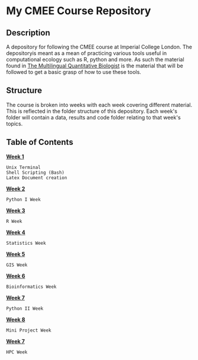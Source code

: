 # My CMEE Course Repository
## **Description**
A depository for following the CMEE course at Imperial College London. 
The depositoryis meant as a mean of practicing various tools useful in computational ecology such as R, python and more.
As such the material found in [The Multilingual Quantitative Biologist](https://mhasoba.github.io/TheMulQuaBio/) is the material that will be followed to get a basic grasp of how to use these tools.

## **Structure**
The course is broken into weeks with each week covering different material.  This is reflected in the folder structure of this depository. Each week's folder will contain a data, results and code folder relating to that week's topics.

## **Table of Contents**
[**Week 1**](https://github.com/Don-Burns/CMEECourseWork/tree/master/Week1)

    Unix Terminal 
    Shell Scripting (Bash)
    Latex Document creation

[**Week 2**](https://github.com/Don-Burns/CMEECourseWork/tree/master/Week2)

    Python I Week

[**Week 3**](https://github.com/Don-Burns/CMEECourseWork/tree/master/Week3)

    R Week

[**Week 4**](https://github.com/Don-Burns/CMEECourseWork/tree/master/Week4)

    Statistics Week

[**Week 5**](https://github.com/Don-Burns/CMEECourseWork/tree/master/Week5)

    GIS Week

[**Week 6**](https://github.com/Don-Burns/CMEECourseWork/tree/master/Week6)

    Bioinformatics Week

[**Week 7**](https://github.com/Don-Burns/CMEECourseWork/tree/master/Week7)

    Python II Week

[**Week 8**](https://github.com/Don-Burns/CMEECourseWork/tree/master/MiniProject)

    Mini Project Week

[**Week 7**](https://github.com/Don-Burns/CMEECourseWork/tree/master/HPC)

    HPC Week